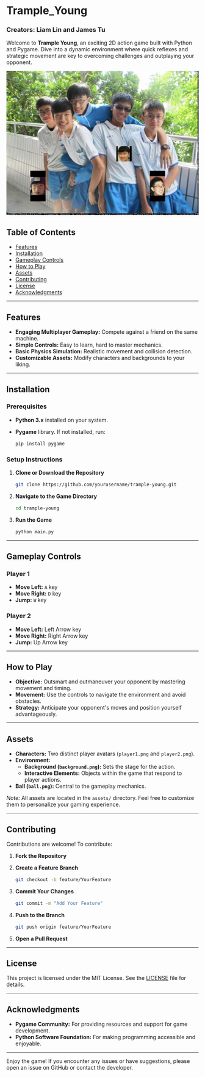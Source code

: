 # Trample_Young
### Creators: **Liam Lin** and **James Tu**
Welcome to **Trample Young**, an exciting 2D action game built with Python and Pygame. Dive into a dynamic environment where quick reflexes and strategic movement are key to overcoming challenges and outplaying your opponent.

![Game Screenshot](assets/gameplay.png)

## Table of Contents

- [Features](#features)
- [Installation](#installation)
- [Gameplay Controls](#gameplay-controls)
- [How to Play](#how-to-play)
- [Assets](#assets)
- [Contributing](#contributing)
- [License](#license)
- [Acknowledgments](#acknowledgments)

---

## Features

- **Engaging Multiplayer Gameplay:** Compete against a friend on the same machine.
- **Simple Controls:** Easy to learn, hard to master mechanics.
- **Basic Physics Simulation:** Realistic movement and collision detection.
- **Customizable Assets:** Modify characters and backgrounds to your liking.

---

## Installation

### Prerequisites

- **Python 3.x** installed on your system.
- **Pygame** library. If not installed, run:

  ```bash
  pip install pygame
  ```

### Setup Instructions

1. **Clone or Download the Repository**

   ```bash
   git clone https://github.com/yourusername/trample-young.git
   ```

2. **Navigate to the Game Directory**

   ```bash
   cd trample-young
   ```

3. **Run the Game**

   ```bash
   python main.py
   ```

---

## Gameplay Controls

### **Player 1**

- **Move Left:** `A` key
- **Move Right:** `D` key
- **Jump:** `W` key

### **Player 2**

- **Move Left:** Left Arrow key
- **Move Right:** Right Arrow key
- **Jump:** Up Arrow key

---

## How to Play

- **Objective:** Outsmart and outmaneuver your opponent by mastering movement and timing.
- **Movement:** Use the controls to navigate the environment and avoid obstacles.
- **Strategy:** Anticipate your opponent's moves and position yourself advantageously.

---

## Assets

- **Characters:** Two distinct player avatars (`player1.png` and `player2.png`).
- **Environment:**
  - **Background (`background.png`):** Sets the stage for the action.
  - **Interactive Elements:** Objects within the game that respond to player actions.
- **Ball (`ball.png`):** Central to the gameplay mechanics.

*Note:* All assets are located in the `assets/` directory. Feel free to customize them to personalize your gaming experience.

---

## Contributing

Contributions are welcome! To contribute:

1. **Fork the Repository**
2. **Create a Feature Branch**

   ```bash
   git checkout -b feature/YourFeature
   ```

3. **Commit Your Changes**

   ```bash
   git commit -m "Add Your Feature"
   ```

4. **Push to the Branch**

   ```bash
   git push origin feature/YourFeature
   ```

5. **Open a Pull Request**

---

## License

This project is licensed under the MIT License. See the [LICENSE](LICENSE) file for details.

---

## Acknowledgments

- **Pygame Community:** For providing resources and support for game development.
- **Python Software Foundation:** For making programming accessible and enjoyable.

---

Enjoy the game! If you encounter any issues or have suggestions, please open an issue on GitHub or contact the developer.